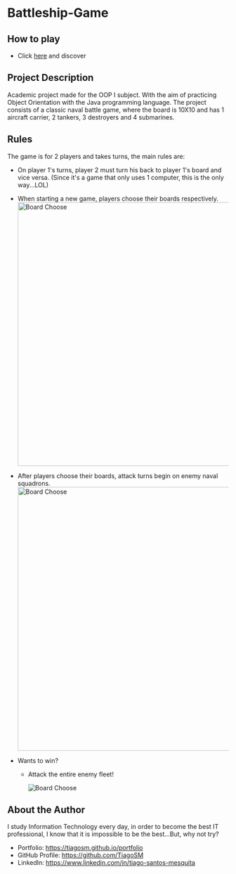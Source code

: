 # Battleship-Game

## How to play
- Click [here](https://github.com/TiagoSM/Battleship-Game/releases) and discover

## Project Description
Academic project made for the OOP I subject. With the aim of practicing Object Orientation with the Java programming language.  The project consists of a classic naval battle game, where the board is 10X10 and has 1 aircraft carrier, 2 tankers, 3 destroyers and 4 submarines.


## Rules
The game is for 2 players and takes turns, the main rules are:
- On player 1's turns, player 2 must turn his back to player 1's board and vice versa.  (Since it's a game that only uses 1 computer, this is the only way...LOL)
- When starting a new game, players choose their boards respectively.
  <img src="https://cdn.discordapp.com/attachments/902296955445719100/1256045479607664721/Captura_de_tela_2024-06-27_204859.png?ex=667f5702&is=667e0582&hm=9523940249b6652a2942321daf9ac89e69f11c0d1471a31971a9785bdda82505&" alt="Board Choose" width="600" height="600">
  
- After players choose their boards, attack turns begin on enemy naval squadrons.
  <img src="https://cdn.discordapp.com/attachments/902296955445719100/1256045480190808224/Captura_de_tela_2024-06-27_205116.png?ex=667f5702&is=667e0582&hm=a4a498fb2073367aac9700bef4b7e6b82008d5791383f36b09bba113928266d1&" alt="Board Choose" width="600" height="600">

- Wants to win?
  - Attack the entire enemy fleet!
   
    <img src="https://cdn.discordapp.com/attachments/902296955445719100/1256045480488730694/Capturar.PNG?ex=667f5702&is=667e0582&hm=1c2818756ad775d7b301893b3e7a01ff71abb0e0cdbaaaaabb5fb68cb17969d4&" alt="Board Choose">


## About the Author
I study Information Technology every day, in order to become the best IT professional, I know that it is impossible to be the best...But, why not try?
- Portfolio: https://tiagosm.github.io/portfolio
- GitHub Profile: https://github.com/TiagoSM
- LinkedIn: https://www.linkedin.com/in/tiago-santos-mesquita
